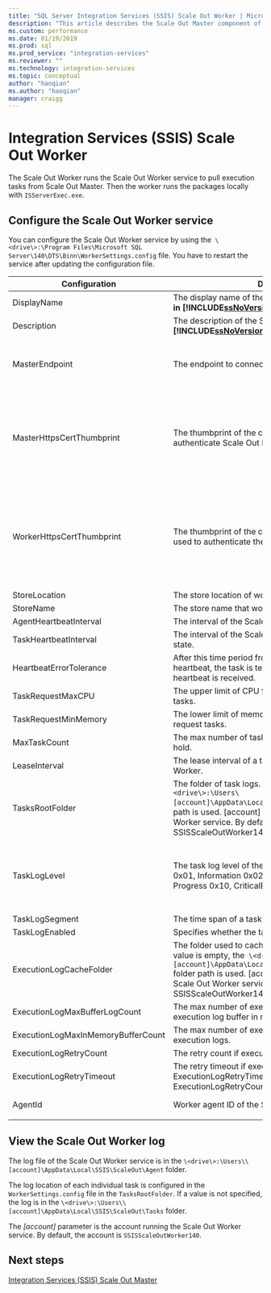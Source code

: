 ```yaml
---
title: "SQL Server Integration Services (SSIS) Scale Out Worker | Microsoft Docs"
description: "This article describes the Scale Out Master component of SSIS Scale Out"
ms.custom: performance
ms.date: 01/19/2019
ms.prod: sql
ms.prod_service: "integration-services"
ms.reviewer: ""
ms.technology: integration-services
ms.topic: conceptual
author: "haoqian"
ms.author: "haoqian"
manager: craigg
---
```

# Integration Services (SSIS) Scale Out Worker

The Scale Out Worker runs the Scale Out Worker service to pull execution tasks from Scale Out Master. Then the worker runs the packages locally with `ISServerExec.exe`.

## Configure the Scale Out Worker service
You can configure the Scale Out Worker service by using the` \<drive\>:\Program Files\Microsoft SQL Server\140\DTS\Binn\WorkerSettings.config` file. You have to restart the service after updating the configuration file.

|Configuration  |Description  |Default value|
|---------|---------|---------|
|DisplayName|The display name of the Scale Out Worker. **NOT in use in [!INCLUDE[ssNoVersion_md](../../includes/ssnoversion-md.md)] 2017.**|Machine name|
|Description|The description of the Scale Out Worker. **NOT in use in [!INCLUDE[ssNoVersion_md](../../includes/ssnoversion-md.md)] 2017.**|Empty|
|MasterEndpoint|The endpoint to connect to Scale Out Master.|The endpoint set during the Scale Out Worker installation|
|MasterHttpsCertThumbprint|The thumbprint of the client SSL certificate used to authenticate Scale Out Master|The thumbprint of the client certificate specified during the Scale Out Worker installation.|
|WorkerHttpsCertThumbprint|The thumbprint of the certificate for Scale Out Master used to authenticate the Scale Out Worker.|The thumbprint of a certificate created and installed automatically during the Scale Out Worker installation|
|StoreLocation|The store location of worker certificate.|LocalMachine|
|StoreName|The store name that worker certificate is in.|My|
|AgentHeartbeatInterval|The interval of the Scale Out Worker heartbeat.|00:01:00|
|TaskHeartbeatInterval|The interval of the Scale Out Worker reporting task state.|00:00:10|
|HeartbeatErrorTolerance|After this time period from last successful task heartbeat, the task is terminated if error response of heartbeat is received.|00:10:00|
|TaskRequestMaxCPU|The upper limit of CPU for Scale Out Worker to request tasks.|70.0|
|TaskRequestMinMemory|The lower limit of memory in MB for Scale Out Worker to request tasks.|100.0|
|MaxTaskCount|The max number of tasks the Scale Out Worker can hold.|10|
|LeaseInterval|The lease interval of a task holding by the Scale Out Worker.|00:01:00|
|TasksRootFolder|The folder of task logs. If the value is empty, the `\<drive\>:\Users\[account]\AppData\Local\SSIS\Cluster\Tasks` folder path is used. [account] is the account running Scale Out Worker service. By default, the account is SSISScaleOutWorker140.|Empty|
|TaskLogLevel|The task log level of the Scale Out Worker. (Verbose 0x01, Information 0x02, Warning 0x04, Error 0x08, Progress 0x10, CriticalError 0x20, Audit 0x40)|126 (Information, Warning, Error, Progress, CriticalError, Audit)|
|TaskLogSegment|The time span of a task log file.|00:00:00|
|TaskLogEnabled|Specifies whether the task log is enabled.|true|
|ExecutionLogCacheFolder|The folder used to cache package execution log. If the value is empty, the` \<drive\>:\Users\[account]\AppData\Local\SSIS\Cluster\Agent\ELogCache` folder path is used. [account] is the account running Scale Out Worker service. By default, the account is SSISScaleOutWorker140.|Empty|
|ExecutionLogMaxBufferLogCount|The max number of execution logs cached, in one execution log buffer in memory.|10000|
|ExecutionLogMaxInMemoryBufferCount|The max number of execution log buffers in memory for execution logs.|10|
|ExecutionLogRetryCount|The retry count if execution logging fails.|3|
|ExecutionLogRetryTimeout|The retry timeout if execution logging fails. i\If ExecutionLogRetryTimeout is reached, ExecutionLogRetryCount is ignored. |7.00:00:00 (7 days)|
|AgentId|Worker agent ID of the Scale Out Worker|Generated automatically|
||||    

## View the Scale Out Worker log
The log file of the Scale Out Worker service is in the `\<drive\>:\Users\\[account]\AppData\Local\SSIS\ScaleOut\Agent` folder.

The log location of each individual task is configured in the `WorkerSettings.config` file in the `TasksRootFolder`. If a value is not specified, the log is in the `\<drive\>:\Users\\[account]\AppData\Local\SSIS\ScaleOut\Tasks` folder. 

The *[account]* parameter is the account running the Scale Out Worker service. By default, the account is `SSISScaleOutWorker140`.

## Next steps
[Integration Services (SSIS) Scale Out Master](integration-services-ssis-scale-out-master.md)
